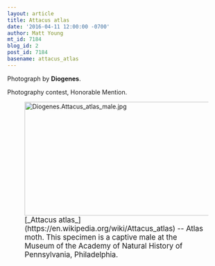 ```yaml
---
layout: article
title: Attacus atlas
date: '2016-04-11 12:00:00 -0700'
author: Matt Young
mt_id: 7184
blog_id: 2
post_id: 7184
basename: attacus_atlas
---
```

Photograph by **Diogenes**.

Photography contest, Honorable Mention.

<figure>
<img src="/PT/uploads/2016/Diogenes.Attacus_atlas_male.jpg" alt="Diogenes.Attacus_atlas_male.jpg" width="600" height="262" />
<figcaption markdown="span">
<big>[_Attacus atlas_](https://en.wikipedia.org/wiki/Attacus_atlas) -- Atlas moth. This specimen is a captive male at the Museum of the Academy of Natural History of Pennsylvania, Philadelphia.</big>

</figcaption>
</figure>
